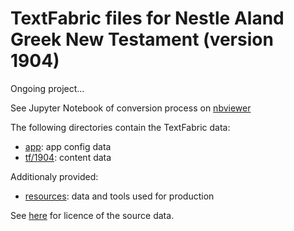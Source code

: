 # TextFabric files for Nestle Aland Greek New Testament (version 1904)
Ongoing project...

See Jupyter Notebook of conversion process on [nbviewer](https://nbviewer.org/github/tonyjurg/NA1904/blob/1d314c138e67aa0e9ed8387c4d9cb92687c56b01/resources/converter/CreateTFfromXML.ipynb)

The following directories contain the TextFabric data:
 * [app](https://github.com/tonyjurg/NA1904/tree/main/app): app config data
 * [tf/1904](https://github.com/tonyjurg/NA1904/tree/main/tf/1904): content data
 
 Additionaly provided:
 * [resources](https://github.com/tonyjurg/NA1904/tree/main/resources#readme): data and tools used for production
 
 See [here](https://github.com/tonyjurg/NA1904/tree/main/resources/sourcedata#readme) for licence of the source data.

